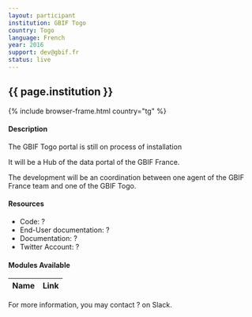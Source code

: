 ```yaml
---
layout: participant
institution: GBIF Togo
country: Togo
language: French
year: 2016
support: dev@gbif.fr
status: live
---
```


## {{ page.institution }}

{% include browser-frame.html country="tg" %}

#### Description 
The GBIF Togo portal is still on process of installation

It will be a Hub of the data portal of the GBIF France.

The development will be an coordination between one agent of the GBIF France team and one of the GBIF Togo.



#### Resources

- Code: ?
- End-User documentation:  ?
- Documentation: ?
- Twitter Account: ?

#### Modules Available 

| Name              | Link                                                                       | 
| ------------------|----------------------------------------------------------------------------|


For more information, you may contact ? on Slack.
